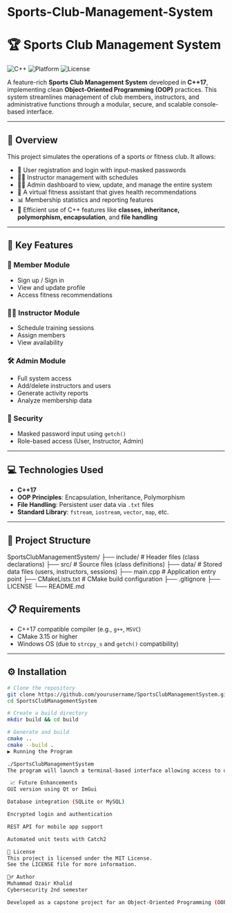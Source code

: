 # Sports-Club-Management-System
# 🏆 Sports Club Management System

![C++](https://img.shields.io/badge/C++-17-blue?logo=c%2B%2B)
![Platform](https://img.shields.io/badge/Platform-Windows-lightgrey)
![License](https://img.shields.io/badge/License-MIT-green)

A feature-rich **Sports Club Management System** developed in **C++17**, implementing clean **Object-Oriented Programming (OOP)** practices. This system streamlines management of club members, instructors, and administrative functions through a modular, secure, and scalable console-based interface.

---

## 🚀 Overview

This project simulates the operations of a sports or fitness club. It allows:

- 🔐 User registration and login with input-masked passwords
- 🧑‍🏫 Instructor management with schedules
- 🧑‍💼 Admin dashboard to view, update, and manage the entire system
- 🤖 A virtual fitness assistant that gives health recommendations
- 📊 Membership statistics and reporting features
- 🔄 Efficient use of C++ features like **classes, inheritance, polymorphism, encapsulation**, and **file handling**

---

## 🎯 Key Features

### 👤 Member Module
- Sign up / Sign in
- View and update profile
- Access fitness recommendations

### 🧑‍🏫 Instructor Module
- Schedule training sessions
- Assign members
- View availability

### 🛠️ Admin Module
- Full system access
- Add/delete instructors and users
- Generate activity reports
- Analyze membership data

### 🔐 Security
- Masked password input using `getch()`
- Role-based access (User, Instructor, Admin)

---

## 💻 Technologies Used

- **C++17**
- **OOP Principles**: Encapsulation, Inheritance, Polymorphism
- **File Handling**: Persistent user data via `.txt` files
- **Standard Library**: `fstream`, `iostream`, `vector`, `map`, etc.

---

## 🧱 Project Structure
SportsClubManagementSystem/
├── include/ # Header files (class declarations)
├── src/ # Source files (class definitions)
├── data/ # Stored data files (users, instructors, sessions)
├── main.cpp # Application entry point
├── CMakeLists.txt # CMake build configuration
├── .gitignore
├── LICENSE
└── README.md


## 📋 Requirements

- C++17 compatible compiler (e.g., `g++`, `MSVC`)
- CMake 3.15 or higher
- Windows OS (due to `strcpy_s` and `getch()` compatibility)

---

## ⚙️ Installation

```bash
# Clone the repository
git clone https://github.com/yourusername/SportsClubManagementSystem.git
cd SportsClubManagementSystem

# Create a build directory
mkdir build && cd build

# Generate and build
cmake ..
cmake --build .
▶️ Running the Program

./SportsClubManagementSystem
The program will launch a terminal-based interface allowing access to user, instructor, and admin modules.

 📈 Future Enhancements
GUI version using Qt or ImGui

Database integration (SQLite or MySQL)

Encrypted login and authentication

REST API for mobile app support

Automated unit tests with Catch2

📄 License
This project is licensed under the MIT License.
See the LICENSE file for more information.

🙋‍♂️ Author
Muhammad Ozair Khalid
Cybersecurity 2nd semester 

Developed as a capstone project for an Object-Oriented Programming (OOP) course, demonstrating real-world application of C++ design patterns, encapsulation, inheritance, and polymorphis

